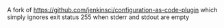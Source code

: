 A fork of https://github.com/jenkinsci/configuration-as-code-plugin which simply ignores exit status 255 when stderr and stdout are empty
